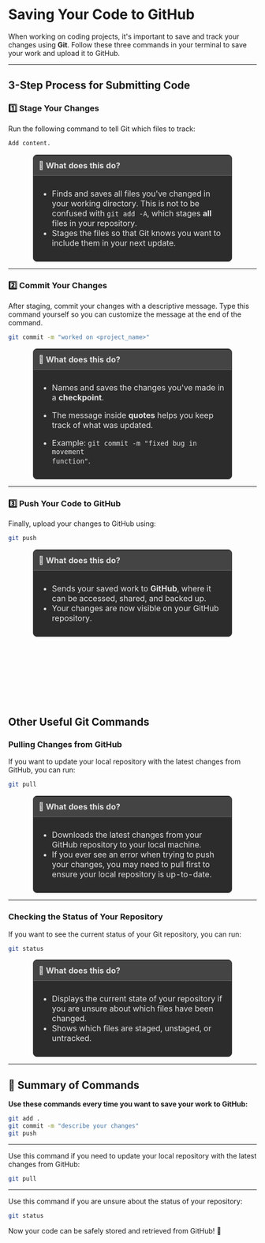 # **Saving Your Code to GitHub**

When working on coding projects, it's important to save and track your changes using **Git**. Follow these three commands in your terminal to save your work and upload it to GitHub.

---

## 3-Step Process for Submitting Code

### **1️⃣ Stage Your Changes**

Run the following command to tell Git which files to track:

```bash
Add content.
```

<table style="width: 80%; margin: auto; border-collapse: collapse; margin-top: 15px; background-color: #2c2c2c; border: 1px solid #444; border-radius: 8px; overflow: hidden;">
  <tr>
    <th style="text-align: left; padding: 10px; background-color: #444; color: #e2e2e2; border-bottom: 1px solid #666;">
      📌 What does this do?
    </th>
  </tr>
  <tr>
    <td style="padding: 10px; color: #e2e2e2;">
  
  - Finds and saves all files you've changed in your working directory. This is not to be confused with `git add -A`, which stages **all** files in your repository.
  - Stages the files so that Git knows you want to include them in your next update.  
    </td>
  </tr>
</table>

---

### **2️⃣ Commit Your Changes**

After staging, commit your changes with a descriptive message. Type this command yourself so you can customize the message at the end of the command.

```bash
git commit -m "worked on <project_name>"
```

<table style="width: 80%; margin: auto; border-collapse: collapse; margin-top: 15px; background-color: #2c2c2c; border: 1px solid #444; border-radius: 8px; overflow: hidden;">
  <tr>
    <th style="text-align: left; padding: 10px; background-color: #444; color: #e2e2e2; border-bottom: 1px solid #666;">
      📌 What does this do?
    </th>
  </tr>
  <tr>
    <td style="padding: 10px; color: #e2e2e2;">

- Names and saves the changes you've made in a <b>checkpoint</b>.
- The message inside **quotes** helps you keep track of what was updated.
- Example: <code>git commit -m "fixed bug in movement function"</code>.
    </td>

  </tr>

</table>

---

### **3️⃣ Push Your Code to GitHub**

Finally, upload your changes to GitHub using:

```bash
git push
```

<table style="width: 80%; margin: auto; border-collapse: collapse; margin-top: 15px; background-color: #2c2c2c; border: 1px solid #444; border-radius: 8px; overflow: hidden;">
  <tr>
    <th style="text-align: left; padding: 10px; background-color: #444; color: #e2e2e2; border-bottom: 1px solid #666;">
      📌 What does this do?
    </th>
  </tr>
  <tr>
    <td style="padding: 10px; color: #e2e2e2;">
  
  - Sends your saved work to **GitHub**, where it can be accessed, shared, and backed up.
  - Your changes are now visible on your GitHub repository.  
    </td>
  </tr>
</table>

## <br><br>

<br><br>

## Other Useful Git Commands

### **Pulling Changes from GitHub**

If you want to update your local repository with the latest changes from GitHub, you can run:

```bash
git pull
```

<table style="width: 80%; margin: auto; border-collapse: collapse; margin-top: 15px; background-color: #2c2c2c; border: 1px solid #444; border-radius: 8px; overflow: hidden;">
  <tr>
    <th style="text-align: left; padding: 10px; background-color: #444; color: #e2e2e2; border-bottom: 1px solid #666;">
      📌 What does this do?
    </th>
  </tr>
  <tr>
    <td style="padding: 10px; color: #e2e2e2;">

- Downloads the latest changes from your GitHub repository to your local machine.
- If you ever see an error when trying to push your changes, you may need to pull first to ensure your local repository is up-to-date.
</td>
  </tr>
</table>

---

### **Checking the Status of Your Repository**

If you want to see the current status of your Git repository, you can run:

```bash
git status
```

<table style="width: 80%; margin: auto; border-collapse: collapse; margin-top: 15px; background-color: #2c2c2c; border: 1px solid #444; border-radius: 8px; overflow: hidden;">
  <tr>
    <th style="text-align: left; padding: 10px; background-color: #444; color: #e2e2e2; border-bottom: 1px solid #666;">
      📌 What does this do?
    </th>
  </tr>
  <tr>
    <td style="padding: 10px; color: #e2e2e2;">

- Displays the current state of your repository if you are unsure about which files have been changed.
- Shows which files are staged, unstaged, or untracked.
</td>
  </tr>
</table>

---

## **🔁 Summary of Commands**

**Use these commands every time you want to save your work to GitHub:**

```bash
git add .
git commit -m "describe your changes"
git push
```

---

Use this command if you need to update your local repository with the latest changes from GitHub:

```bash
git pull
```

---

Use this command if you are unsure about the status of your repository:

```bash
git status
```

Now your code can be safely stored and retrieved from GitHub! 🎉
